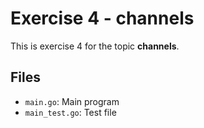 # Exercise 4 - channels

This is exercise 4 for the topic **channels**.

## Files
- `main.go`: Main program
- `main_test.go`: Test file
